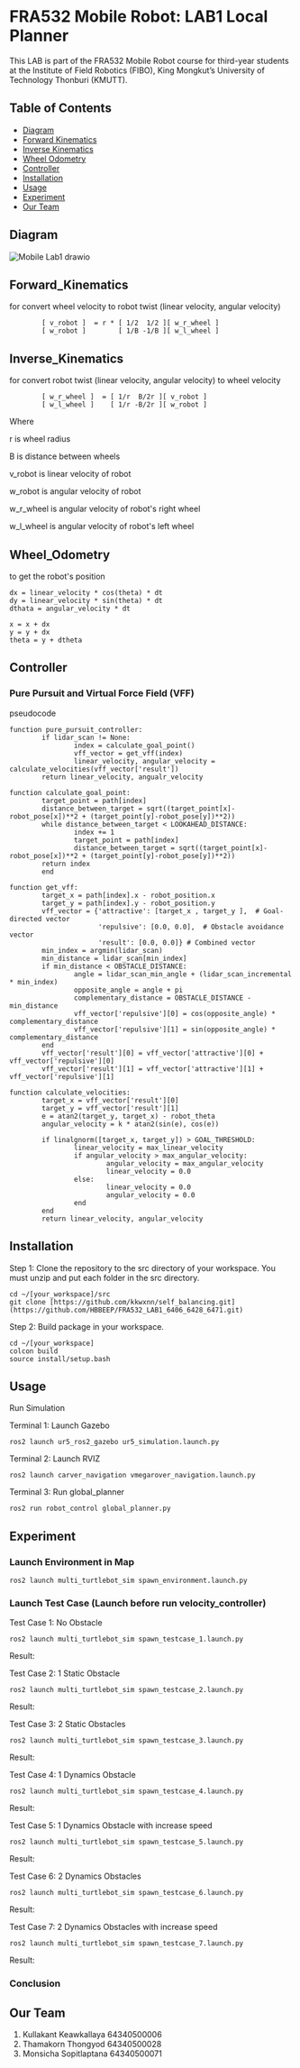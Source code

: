 # FRA532 Mobile Robot: LAB1 Local Planner

This LAB is part of the FRA532 Mobile Robot course for third-year students at the Institute of Field Robotics (FIBO), King Mongkut’s University of Technology Thonburi (KMUTT).

## Table of Contents

- [Diagram](#Diagram)
- [Forward Kinematics](#Forward_Kinematics)
- [Inverse Kinematics](#Inverse_Kinematics)
- [Wheel Odometry](#Wheel_Odometry)
- [Controller](#Controller)
- [Installation](#Installation)
- [Usage](#Usage)
- [Experiment](#Experiment)
- [Our Team](#Our_Team)

## Diagram

![Mobile Lab1 drawio](https://github.com/HBBEEP/FRA532_LAB1_6406_6428_6471/assets/122891621/8dd7d7ec-869e-4868-9dc4-0bd8894c86ce)

## Forward_Kinematics

for convert wheel velocity to robot twist (linear velocity, angular velocity)

```
        [ v_robot ]  = r * [ 1/2  1/2 ][ w_r_wheel ]
        [ w_robot ]        [ 1/B -1/B ][ w_l_wheel ]
```


## Inverse_Kinematics

for convert robot twist (linear velocity, angular velocity) to wheel velocity

```
        [ w_r_wheel ]  = [ 1/r  B/2r ][ v_robot ]
        [ w_l_wheel ]    [ 1/r -B/2r ][ w_robot ]
```

Where

r is wheel radius

B is distance between wheels

v_robot is linear velocity of robot

w_robot is angular velocity of robot

w_r_wheel is angular velocity of robot's right wheel

w_l_wheel is angular velocity of robot's left wheel


## Wheel_Odometry

to get the robot's position

```
dx = linear_velocity * cos(theta) * dt
dy = linear_velocity * sin(theta) * dt
dthata = angular_velocity * dt

x = x + dx
y = y + dx
theta = y + dtheta
```

## Controller

### Pure Pursuit and Virtual Force Field (VFF)

pseudocode

```
function pure_pursuit_controller:
        if lidar_scan != None:
                index = calculate_goal_point()
                vff_vector = get_vff(index)
                linear_velocity, angular_velocity = calculate_velocities(vff_vector['result'])
        return linear_velocity, angualr_velocity

function calculate_goal_point:
        target_point = path[index]
        distance_between_target = sqrt((target_point[x]-robot_pose[x])**2 + (target_point[y]-robot_pose[y])**2))
        while distance_between_target < LOOKAHEAD_DISTANCE:
                index += 1
                target_point = path[index]
                distance_between_target = sqrt((target_point[x]-robot_pose[x])**2 + (target_point[y]-robot_pose[y])**2))
        return index
        end

function get_vff:
        target_x = path[index].x - robot_position.x
        target_y = path[index].y - robot_position.y
        vff_vector = {'attractive': [target_x , target_y ],  # Goal-directed vector
                      'repulsive': [0.0, 0.0],  # Obstacle avoidance vector
                      'result': [0.0, 0.0]} # Combined vector
        min_index = argmin(lidar_scan)
        min_distance = lidar_scan[min_index]
        if min_distance < OBSTACLE_DISTANCE:
                angle = lidar_scan_min_angle + (lidar_scan_incremental * min_index)
                opposite_angle = angle + pi
                complementary_distance = OBSTACLE_DISTANCE - min_distance
                vff_vector['repulsive'][0] = cos(opposite_angle) * complementary_distance
                vff_vector['repulsive'][1] = sin(opposite_angle) * complementary_distance
        end
        vff_vector['result'][0] = vff_vector['attractive'][0] + vff_vector['repulsive'][0]
        vff_vector['result'][1] = vff_vector['attractive'][1] + vff_vector['repulsive'][1]

function calculate_velocities:
        target_x = vff_vector['result'][0]
        target_y = vff_vector['result'][1]
        e = atan2(target_y, target_x) - robot_theta
        angular_velocity = k * atan2(sin(e), cos(e))

        if linalgnorm([target_x, target_y]) > GOAL_THRESHOLD:
                linear_velocity = max_linear_velocity
                if angular_velocity > max_angular_velocity:
                        angular_velocity = max_angular_velocity
                        linear_velocity = 0.0
                else:
                        linear_velocity = 0.0
                        angular_velocity = 0.0
                end
        end
        return linear_velocity, angular_velocity
```

## Installation

Step 1: Clone the repository to the src directory of your workspace. You must unzip and put each folder in the src directory.

```
cd ~/[your_workspace]/src
git clone [https://github.com/kkwxnn/self_balancing.git](https://github.com/HBBEEP/FRA532_LAB1_6406_6428_6471.git)
```
Step 2:  Build package in your workspace.
```
cd ~/[your_workspace]
colcon build 
source install/setup.bash
```
## Usage

Run Simulation

Terminal 1: Launch Gazebo
```
ros2 launch ur5_ros2_gazebo ur5_simulation.launch.py
```
Terminal 2: Launch RVIZ
```
ros2 launch carver_navigation vmegarover_navigation.launch.py
```
Terminal 3: Run global_planner
```
ros2 run robot_control global_planner.py
```

## Experiment

### Launch Environment in Map

```
ros2 launch multi_turtlebot_sim spawn_environment.launch.py
```
### Launch Test Case (Launch before run velocity_controller)

Test Case 1: No Obstacle

```
ros2 launch multi_turtlebot_sim spawn_testcase_1.launch.py
```
Result:


Test Case 2: 1 Static Obstacle

```
ros2 launch multi_turtlebot_sim spawn_testcase_2.launch.py
```
Result:


Test Case 3: 2 Static Obstacles

```
ros2 launch multi_turtlebot_sim spawn_testcase_3.launch.py
```
Result:


Test Case 4: 1 Dynamics Obstacle

```
ros2 launch multi_turtlebot_sim spawn_testcase_4.launch.py
```
Result:


Test Case 5: 1 Dynamics Obstacle with increase speed

```
ros2 launch multi_turtlebot_sim spawn_testcase_5.launch.py
```
Result:


Test Case 6: 2 Dynamics Obstacles 

```
ros2 launch multi_turtlebot_sim spawn_testcase_6.launch.py
```
Result:


Test Case 7: 2 Dynamics Obstacles with increase speed

```
ros2 launch multi_turtlebot_sim spawn_testcase_7.launch.py
```
Result:


### Conclusion


## Our Team

1. Kullakant Keawkallaya 64340500006
2. Thamakorn Thongyod 64340500028
3. Monsicha Sopitlaptana 64340500071
